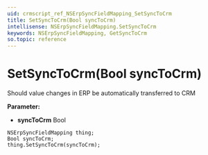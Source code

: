 ```yaml
---
uid: crmscript_ref_NSErpSyncFieldMapping_SetSyncToCrm
title: SetSyncToCrm(Bool syncToCrm)
intellisense: NSErpSyncFieldMapping.SetSyncToCrm
keywords: NSErpSyncFieldMapping, GetSyncToCrm
so.topic: reference
---
```


# SetSyncToCrm(Bool syncToCrm)

Should value changes in ERP be automatically transferred to CRM

**Parameter:** 
* **syncToCrm** Bool

```crmscript
NSErpSyncFieldMapping thing;
Bool syncToCrm;
thing.SetSyncToCrm(syncToCrm);
```

